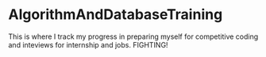 # AlgorithmAndDatabaseTraining
This is where I track my progress in preparing myself for competitive coding and inteviews for internship and jobs.
FIGHTING!
